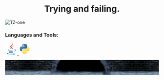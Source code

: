 <h1 align="center">
Trying and failing.
</h1>
<p align="left"> <img src="https://komarev.com/ghpvc/?username=TZ-one&label=Profile%20views&color=0e75b6&style=flat" alt="TZ-one" /> </p>

<h3 align="left">Languages and Tools:</h3>
<p align="left"> <a href="https://www.java.com" target="_blank" rel="noreferrer"> <img src="https://raw.githubusercontent.com/devicons/devicon/master/icons/java/java-original.svg" alt="java" width="40" height="40"/> </a> <a href="https://www.python.org" target="_blank" rel="noreferrer"> <img src="https://raw.githubusercontent.com/devicons/devicon/master/icons/python/python-original.svg" alt="python" width="40" height="40"/> </a> 
</p>
<p align="left"><img src="https://github.com/TZ0385/TZ0385/blob/main/assets/eyu.gif"></p>
